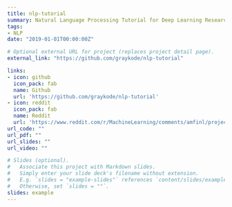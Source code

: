 ```yaml
---
title: nlp-tutorial
summary: Natural Language Processing Tutorial for Deep Learning Researchers <img src="https://img.shields.io/github/stars/graykode/nlp-tutorial.svg" alt="text" style="margin&#58; 0px; height&#58; 22px; display&#58 inline;">                                                                            
tags:
- NLP
date: "2019-01-01T00:00:00Z"

# Optional external URL for project (replaces project detail page).
external_link: "https://github.com/graykode/nlp-tutorial"

links:
- icon: github
  icon_pack: fab
  name: Github
  url: 'https://github.com/graykode/nlp-tutorial'
- icon: reddit
  icon_pack: fab
  name: Reddit
  url: 'https://www.reddit.com/r/MachineLearning/comments/amfinl/project_nlptutoral_repository_who_is_studying/'
url_code: ""
url_pdf: ""
url_slides: ""
url_video: ""

# Slides (optional).
#   Associate this project with Markdown slides.
#   Simply enter your slide deck's filename without extension.
#   E.g. `slides = "example-slides"` references `content/slides/example-slides.md`.
#   Otherwise, set `slides = ""`.
slides: example
---
```

